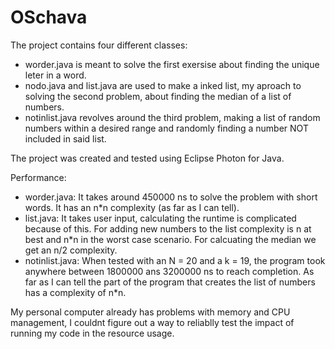 # OSchava

The project contains four different classes:
- worder.java is meant to solve the first exersise about finding the unique leter in a word.
- nodo.java and list.java are used to make a inked list, my aproach to solving the second problem, about finding the median of a list of     numbers.
- notinlist.java revolves around the third problem, making a list of random numbers within a desired range and randomly finding a number     NOT included in said list.

The project was created and tested using Eclipse Photon for Java.

Performance:
- worder.java: It takes around 450000 ns to solve the problem with short words. It has an n*n complexity (as far as I can tell).
- list.java: It takes user input, calculating the runtime is complicated because of this. For adding new numbers to the list complexity is
  n at best and n*n in the worst case scenario. For calcuating the median we get an n/2 complexity.
- notinlist.java: When tested with an N = 20 and a k = 19, the program took anywhere between 1800000 ans 3200000 ns to reach completion.     As far as I can tell the part of the program that creates the list of numbers has a complexity of n*n.

My personal computer already has problems with memory and CPU management, I couldnt figure out a way to reliablly test the impact of running my code in the resource usage.
